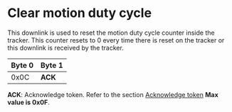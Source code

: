 # Clear motion duty cycle
This downlink is used to reset the motion duty cycle counter inside the tracker. This counter resets to 0 every time there is reset on the tracker or this downlink is received by the tracker.

| Byte 0 | Byte 1  |
| ------ | ------- |
| 0x0C   | **ACK** |

**ACK**: Acknowledge token. Refer to the section [Acknowledge token](../../downlink-messages/ack-token/readme.md) **Max value is 0x0F**.
